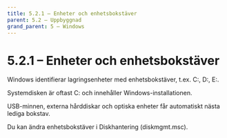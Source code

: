 ```yaml
---
title: 5.2.1 – Enheter och enhetsbokstäver
parent: 5.2 – Uppbyggnad
grand_parent: 5 – Windows
---
```

# 5.2.1 – Enheter och enhetsbokstäver

Windows identifierar lagringsenheter med enhetsbokstäver, t.ex. C:, D:, E:.

Systemdisken är oftast C: och innehåller Windows-installationen.

USB-minnen, externa hårddiskar och optiska enheter får automatiskt nästa lediga bokstav.

Du kan ändra enhetsbokstäver i Diskhantering (diskmgmt.msc).

